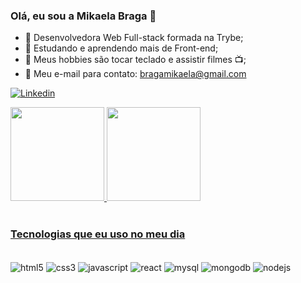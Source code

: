 ### Olá, eu sou a Mikaela Braga 👋

- 🔭 Desenvolvedora Web Full-stack formada na Trybe;
- 🌱 Estudando e aprendendo mais de Front-end;
- 🎹 Meus hobbies são tocar teclado e assistir filmes 📺;
- 📧 Meu e-mail para contato: bragamikaela@gmail.com

[![Linkedin](https://img.shields.io/badge/LinkedIn-0077B5?style=for-the-badge&logo=linkedin&logoColor=white)](https://www.linkedin.com/in/mikaela-braga/)

<div>
  <a href="https://github.com/MikaelaBraga">
  <img height="150em" src="https://github-readme-stats.vercel.app/api?username=MikaelaBraga&show_icons=true&theme=gruvbox&include_all_commits=true&count_private=true"/>
  <img height="150em" src="https://github-readme-stats.vercel.app/api/top-langs/?username=MikaelaBraga&layout=compact&langs_count=7&theme=gruvbox"/>
</div>
 <div style="display: inline_block"><br>
</div>

### Tecnologias que eu uso no meu dia

<div style="display: inline-block"><br/>
  <img align="center" alt="html5" src="https://img.shields.io/badge/HTML5-E34F26?style=for-the-badge&logo=html5&logoColor=white" />
  <img align="center" alt="css3" src="https://img.shields.io/badge/CSS3-1572B6?style=for-the-badge&logo=css3&logoColor=white" />
  <img align="center" alt="javascript" src="https://img.shields.io/badge/JavaScript-323330?style=for-the-badge&logo=javascript&logoColor=F7DF1E" />
  <img align="center" alt="react" src="https://img.shields.io/badge/React-20232A?style=for-the-badge&logo=react&logoColor=61DAFB" />
  <img align="center" alt="mysql" src="https://img.shields.io/badge/MySQL-00000F?style=for-the-badge&logo=mysql&logoColor=white" />
  <img align="center" alt="mongodb" src="https://img.shields.io/badge/MongoDB-4EA94B?style=for-the-badge&logo=mongodb&logoColor=white" />
  <img align="center" alt="nodejs" src="https://img.shields.io/badge/Node.js-43853D?style=for-the-badge&logo=node.js&logoColor=white" />
</div>

